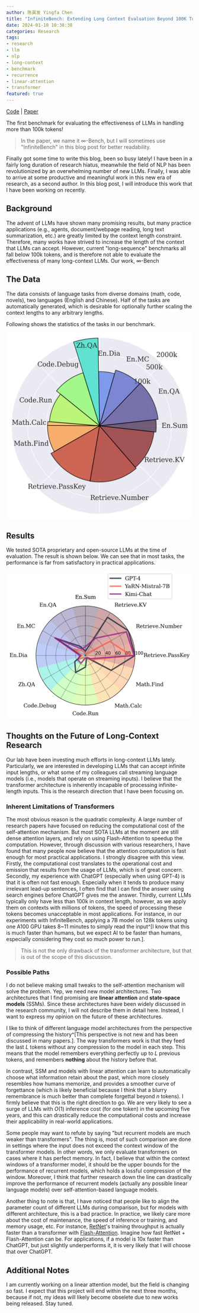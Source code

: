 ```yaml
---
author: 陈英发 Yingfa Chen
title: "InfiniteBench: Extending Long Context Evaluation Beyond 100K Tokens"
date: 2024-01-10 10:38:38
categories: Research
tags:
- research
- llm
- nlp
- long-context
- benchmark
- recurrence
- linear-attention
- transformer
featured: true
---
```


[Code](http://www.github.com/OpenBMB/InfiniteBench) | [Paper](https://arxiv.org/abs/2402.13718)

The first benchmark for evaluating the effectiveness of LLMs in handling more than 100k tokens!

> In the paper, we name it $\infty$-Bench, but I will sometimes use "InfiniteBench" in this blog post for better readability.

Finally got some time to write this blog, been so busy lately! I have been in a fairly long duration of research hiatus, meanwhile the field of NLP has been revolutionized by an overwhelming number of new LLMs. Finally, I was able to arrive at some productive and meaningful work in this new era of research, as a second author. In this blog post, I will introduce this work that I have been working on recently.

<!-- more -->

## Background

The advent of LLMs have shown many promising results, but many practice applications (e.g., agents, document/webpage reading, long text summarization, etc.) are greatly limited by the context length constraint. Therefore, many works have strived to increase the length of the context that LLMs can accept. However, current "long-sequence" benchmarks all fall below 100k tokens, and is therefore not able to evaluate the effectiveness of many long-context LLMs. Our work, $\infty$-Bench

## The Data

The data consists of language tasks from diverse domains (math, code, novels), two languages (English and Chinese). Half of the tasks are automatically generated, which is desirable for optionally further scaling the context lengths to any arbitrary lengths.

Following shows the statistics of the tasks in our benchmark.

![Data statistics. The angle of segments is proportional to the number of examples, and the radius is proportional to the average example lengths (sum of input and output tokens).](infinitebench/data-stat-pie.png "Data statistics. The angle of segments is proportional to the number of examples, and the radius is proportional to the average example lengths (sum of input and output tokens).")

## Results

We tested SOTA proprietary and open-source LLMs at the time of evaluation. The result is shown below. We can see that in most tasks, the performance is far from satisfactory in practical applications.

![Results of some SOTA long-context LLMs on our InfiniteBench](infinitebench/results.png "Results of some SOTA long-context LLMs on our InfiniteBench")

## Thoughts on the Future of Long-Context Research

Our lab have been investing much efforts in long-context LLMs lately. Particularly, we are interested in developing LLMs that can accept infinite input lengths, or what some of my colleagues call streaming language models (i.e., models that operate on streaming inputs). I believe that the transformer architecture is inherently incapable of processing infinite-length inputs. This is the research direction that I have been focusing on.

### Inherent Limitations of Transformers

The most obvious reason is the quadratic complexity. A large number of research papers have focused on reducing the computational cost of the self-attention mechanism. But most SOTA LLMs at the moment are still dense attention layers, and rely on using Flash-Attention to speedup the computation. However, through discussion with various researchers, I have found that many people now believe that the attention computation is fast enough for most practical applications. I strongly disagree with this view. Firstly, the computational cost translates to the operational cost and emission that results from the usage of LLMs, which is of great concern. Secondly, my experience with ChatGPT (especially when using GPT-4) is that it is often not fast enough. Especially when it tends to produce many irrelevant lead-up sentences, I often find that I can find the answer using search engines before ChatGPT gives me the answer. Thirdly, current LLMs typically only have less than 100k in context length, however, as we apply them on contexts with millions of tokens, the speed of processing these tokens becomes unacceptable in most applications. For instance, in our experiments with InfiniteBench, applying a 7B model on 128k tokens using one A100 GPU takes 8~11 minutes to simply read the input^[I know that this is much faster than humans, but we expect AI to be faster than humans, especially considering they cost so much power to run.]. 

> This is not the only drawback of the transformer architecture, but that is out of the scope of this discussion.

### Possible Paths

I do not believe making small tweaks to the self-attention mechanism will solve the problem. Yep, we need new model architectures. Two architectures that I find promising are **linear attention** and **state-space models** (SSMs). Since these architectures have been widely discussed in the research community, I will not describe them in detail here. Instead, I want to express my opinion on the future of these architectures.

I like to think of different language model architectures from the perspective of compressing the history^[This perspective is not new and has been discussed in many papers.]. The way transformers work is that they feed the last $L$ tokens without any compression to the model in each step. This means that the model remembers everything perfectly up to $L$ previous tokens, and remembers **nothing** about the history before that.

In contrast, SSM and models with linear attention can learn to automatically choose what information retain about the past, which more closely resembles how humans memorize, and provides a smoother curve of forgettance (which is likely beneficial because I think that a blurry remembrance is much better than complete forgettal beyond $n$ tokens). I firmly believe that this is the right direction to go. We are very likely to see a surge of LLMs with $O(1)$ inference cost (for one token) in the upcoming five years, and this can drastically reduce the computational costs and increase their applicability in real-world applications.

Some people may want to refute by saying "but recurrent models are much weaker than transformers". The thing is, most of such comparison are done in settings where the input does not exceed the context window of the transformer models. In other words, we only evaluate transformers on cases where it has perfect memory. In fact, I believe that within the context windows of a transformer model, it should be the upper bounds for the performance of recurrent models, which holds a lossful compression of the window. Moreover, I think that further research down the line can drastically improve the performance of recurrent models (actually any possible linear language models) over self-attention-based language models.

Another thing to note is that, I have noticed that people like to align the parameter count of different LLMs during comparison, but for models with different architecture, this is a bad practice. In practice, we likely care more about the cost of maintenance, the speed of inference or training, and memory usage, etc. For instance, [RetNet](https://arxiv.org/abs/2307.08621)'s training throughput is actually faster than a transformer with [Flash-Attention](https://github.com/Dao-AILab/flash-attention). Imagine how fast RetNet + Flash-Attention can be. For applications, if a model is 10x faster than ChatGPT, but just slightly underperforms it, it is very likely that I will choose that over ChatGPT.

## Additional Notes

I am currently working on a linear attention model, but the field is changing so fast. I expect that this project will end within the next three months, because if not, my ideas will likely become obselete due to new works being released. Stay tuned.
